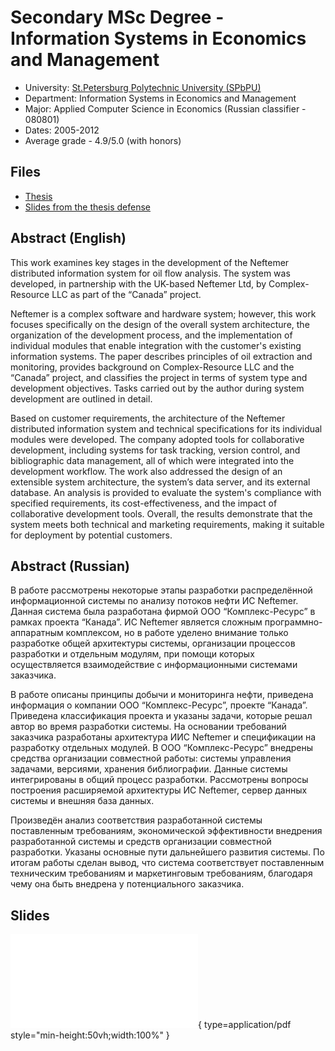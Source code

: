 # Secondary MSc Degree - Information Systems in Economics and Management

* University: [St.Petersburg Polytechnic University (SPbPU)](https://english.spbstu.ru/)
* Department: Information Systems in Economics and Management
* Major: Applied Computer Science in Economics (Russian classifier - 080801)
* Dates: 2005-2012
* Average grade - 4.9/5.0 (with honors)

## Files

* [Thesis](./thesis.pdf)
* [Slides from the thesis defense](./defence-slides.pdf)

## Abstract (English)

This work examines key stages in the development of the Neftemer distributed information system for oil flow analysis.
The system was developed, in partnership with the UK-based Neftemer Ltd, by Complex-Resource LLC as part of the “Canada” project.

Neftemer is a complex software and hardware system; however, this work focuses specifically on the design of the overall system architecture, the organization of the development process, and the implementation of individual modules that enable integration with the customer's existing information systems.
The paper describes principles of oil extraction and monitoring, provides background on Complex-Resource LLC and the “Canada” project, and classifies the project in terms of system type and development objectives. Tasks carried out by the author during system development are outlined in detail.

Based on customer requirements, the architecture of the Neftemer distributed information system and technical specifications for its individual modules were developed.
The company adopted tools for collaborative development, including systems for task tracking, version control, and bibliographic data management,
all of which were integrated into the development workflow.
The work also addressed the design of an extensible system architecture, the system’s data server, and its external database.
An analysis is provided to evaluate the system's compliance with specified requirements, its cost-effectiveness, and the impact of collaborative development tools.
Overall, the results demonstrate that the system meets both technical and marketing requirements, making it suitable for deployment by potential customers.

## Abstract (Russian)

В работе рассмотрены некоторые этапы разработки распределённой информационной системы по анализу потоков нефти ИС Neftemer.
Данная система была разработана фирмой ООО “Комплекс-Ресурс” в рамках проекта “Канада”.
ИС Neftemer является сложным программно-аппаратным комплексом, но в работе уделено внимание только разработке общей архитектуры системы,
организации процессов разработки и отдельным модулям, при помощи которых осуществляется взаимодействие с информационными системами заказчика.

В работе описаны принципы добычи и мониторинга нефти, приведена информация о компании ООО “Комплекс-Ресурс”, проекте “Канада”.
Приведена классификация проекта и указаны задачи, которые решал автор во время разработки системы.
На основании требований заказчика разработаны архитектура ИИС Neftemer и спецификации на разработку отдельных модулей.
В ООО “Комплекс-Ресурс” внедрены средства организации совместной работы: системы управления задачами, версиями, хранения библиографии.
Данные системы интегрированы в общий процесс разработки. Рассмотрены вопросы построения расширяемой архитектуры ИС Neftemer,
сервер данных системы и внешняя база данных.

Произведён анализ соответствия разработанной системы поставленным требованиям, экономической эффективности внедрения разработанной системы и
средств организации совместной разработки.
Указаны основные пути дальнейшего развития системы.
По итогам работы сделан вывод, что система соответствует поставленным техническим требованиям и маркетинговым требованиям,
благодаря чему она быть внедрена у потенциального заказчика.

## Slides

![Alt text](./defense-slides.pdf){ type=application/pdf style="min-height:50vh;width:100%" }
